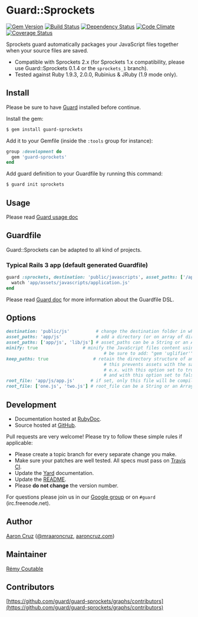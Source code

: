 # Guard::Sprockets

[![Gem Version](https://badge.fury.io/rb/guard-sprockets.png)](http://badge.fury.io/rb/guard-sprockets) [![Build Status](https://travis-ci.org/guard/guard-sprockets.png?branch=master)](https://travis-ci.org/guard/guard-sprockets) [![Dependency Status](https://gemnasium.com/guard/guard-sprockets.png)](https://gemnasium.com/guard/guard-sprockets) [![Code Climate](https://codeclimate.com/github/guard/guard-sprockets.png)](https://codeclimate.com/github/guard/guard-sprockets) [![Coverage Status](https://coveralls.io/repos/guard/guard-sprockets/badge.png?branch=master)](https://coveralls.io/r/guard/guard-sprockets)

Sprockets guard automatically packages your JavaScript files together when your source files are saved.

* Compatible with Sprockets 2.x (for Sprockets 1.x compatibility, please use Guard::Sprockets 0.1.4 or the `sprockets_1` branch).
* Tested against Ruby 1.9.3, 2.0.0, Rubinius & JRuby (1.9 mode only).

## Install

Please be sure to have [Guard](https://github.com/guard/guard) installed before continue.

Install the gem:

```bash
$ gem install guard-sprockets
```

Add it to your Gemfile (inside the `:tools` group for instance):

```ruby
group :development do
  gem 'guard-sprockets'
end
```

Add guard definition to your Guardfile by running this command:

```bash
$ guard init sprockets
```

## Usage

Please read [Guard usage doc](https://github.com/guard/guard#readme)

## Guardfile

Guard::Sprockets can be adapted to all kind of projects.

### Typical Rails 3 app (default generated Guardfile)

```ruby
guard :sprockets, destination: 'public/javascripts', asset_paths: ['/app/assets/javascripts'] do
  watch 'app/assets/javascripts/application.js'
end
```

Please read [Guard doc](https://github.com/guard/guard#readme) for more information about the Guardfile DSL.

## Options

```ruby
destination: 'public/js'          # change the destination folder in which the compiled assets are saved, default: 'public/javascripts'
asset_paths: 'app/js'             # add a directory (or on array of directories) to Sprockets' environment's load path, default: ['app/assets/javascripts']
asset_paths: ['app/js', 'lib/js'] # asset_paths can be a String or an Array
minify: true                 # minify the JavaScript files content using Uglifier, default: false
                                     # be sure to add: "gem 'uglifier'" in your Gemfile
keep_paths: true                 # retain the directory structure of an asset's path relative to the asset_path, default: false
                                     # this prevents assets with the same basename, but placed different folders, from overwriting each other in the destination folder
                                     # e.x. with this option set to true: app/js/vendor/rails/turbolinks.js.coffee -> public/js/vendor/rails/turbolinks.js
                                     # and with this option set to false: app/js/vendor/rails/turbolinks.js.coffee -> public/js/turbolinks.js
root_file: 'app/js/app.js'      # if set, only this file will be compiled, default: nil
root_file: ['one.js', 'two.js'] # root_file can be a String or an Array
```

## Development

* Documentation hosted at [RubyDoc](http://rubydoc.info/gems/guard-sprockets/frames).
* Source hosted at [GitHub](https://github.com/guard/guard-sprockets).

Pull requests are very welcome! Please try to follow these simple rules if applicable:

* Please create a topic branch for every separate change you make.
* Make sure your patches are well tested. All specs must pass on [Travis CI](https://travis-ci.org/guard/guard-sprockets).
* Update the [Yard](http://yardoc.org/) documentation.
* Update the [README](https://github.com/guard/guard-sprockets/blob/master/README.md).
* Please **do not change** the version number.

For questions please join us in our [Google group](http://groups.google.com/group/guard-dev) or on
`#guard` (irc.freenode.net).

## Author

[Aaron Cruz](https://github.com/pferdefleisch) ([@mraaroncruz](http://twitter.com/mraaroncruz), [aaroncruz.com](http://aaroncruz.com))

## Maintainer

[Rémy Coutable](https://github.com/rymai)

## Contributors

[https://github.com/guard/guard-sprockets/graphs/contributors](https://github.com/guard/guard-sprockets/graphs/contributors)
